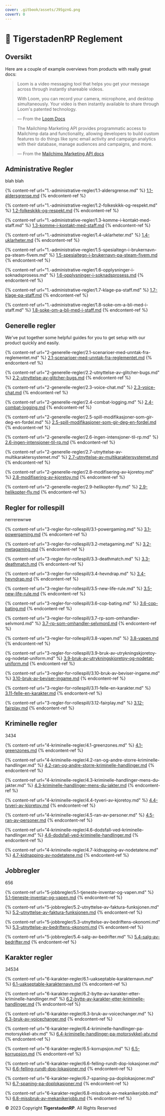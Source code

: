 ```yaml
---
cover: .gitbook/assets/J9SgznG.png
coverY: 0
---
```


# 👋 TigerstadenRP Reglement



## Oversikt

Here are a couple of example overviews from products with really great docs:

> Loom is a video messaging tool that helps you get your message across through instantly shareable videos.
>
> With Loom, you can record your camera, microphone, and desktop simultaneously. Your video is then instantly available to share through Loom's patented technology.
>
> — From the [Loom Docs](https://support.loom.com/hc/en-us/articles/360002158057-What-is-Loom-)

> The Mailchimp Marketing API provides programmatic access to Mailchimp data and functionality, allowing developers to build custom features to do things like sync email activity and campaign analytics with their database, manage audiences and campaigns, and more.
>
> — From the [Mailchimp Marketing API docs](https://mailchimp.com/developer/marketing/docs/fundamentals/)

##

## Administrative Regler

blah blah

{% content-ref url="1.-administrative-regler/1.1-aldersgrense.md" %}
[1.1-aldersgrense.md](1.-administrative-regler/1.1-aldersgrense.md)
{% endcontent-ref %}

{% content-ref url="1.-administrative-regler/1.2-folkeskikk-og-respekt.md" %}
[1.2-folkeskikk-og-respekt.md](1.-administrative-regler/1.2-folkeskikk-og-respekt.md)
{% endcontent-ref %}

{% content-ref url="1.-administrative-regler/1.3-komme-i-kontakt-med-staff.md" %}
[1.3-komme-i-kontakt-med-staff.md](1.-administrative-regler/1.3-komme-i-kontakt-med-staff.md)
{% endcontent-ref %}

{% content-ref url="1.-administrative-regler/1.4-uklarheter.md" %}
[1.4-uklarheter.md](1.-administrative-regler/1.4-uklarheter.md)
{% endcontent-ref %}

{% content-ref url="1.-administrative-regler/1.5-spesialtegn-i-brukernavn-pa-steam-fivem.md" %}
[1.5-spesialtegn-i-brukernavn-pa-steam-fivem.md](1.-administrative-regler/1.5-spesialtegn-i-brukernavn-pa-steam-fivem.md)
{% endcontent-ref %}

{% content-ref url="1.-administrative-regler/1.6-opplysninger-i-soknadsprosess.md" %}
[1.6-opplysninger-i-soknadsprosess.md](1.-administrative-regler/1.6-opplysninger-i-soknadsprosess.md)
{% endcontent-ref %}

{% content-ref url="1.-administrative-regler/1.7-klage-pa-staff.md" %}
[1.7-klage-pa-staff.md](1.-administrative-regler/1.7-klage-pa-staff.md)
{% endcontent-ref %}

{% content-ref url="1.-administrative-regler/1.8-soke-om-a-bli-med-i-staff.md" %}
[1.8-soke-om-a-bli-med-i-staff.md](1.-administrative-regler/1.8-soke-om-a-bli-med-i-staff.md)
{% endcontent-ref %}

##

## Generelle regler

We've put together some helpful guides for you to get setup with our product quickly and easily.

{% content-ref url="2-generelle-regler/2.1-scenarioer-med-unntak-fra-reglementet.md" %}
[2.1-scenarioer-med-unntak-fra-reglementet.md](2-generelle-regler/2.1-scenarioer-med-unntak-fra-reglementet.md)
{% endcontent-ref %}

{% content-ref url="2-generelle-regler/2.2-utnyttelse-av-glitcher-bugs.md" %}
[2.2-utnyttelse-av-glitcher-bugs.md](2-generelle-regler/2.2-utnyttelse-av-glitcher-bugs.md)
{% endcontent-ref %}

{% content-ref url="2-generelle-regler/2.3-voice-chat.md" %}
[2.3-voice-chat.md](2-generelle-regler/2.3-voice-chat.md)
{% endcontent-ref %}

{% content-ref url="2-generelle-regler/2.4-combat-logging.md" %}
[2.4-combat-logging.md](2-generelle-regler/2.4-combat-logging.md)
{% endcontent-ref %}

{% content-ref url="2-generelle-regler/2.5-spill-modifikasjoner-som-gir-deg-en-fordel.md" %}
[2.5-spill-modifikasjoner-som-gir-deg-en-fordel.md](2-generelle-regler/2.5-spill-modifikasjoner-som-gir-deg-en-fordel.md)
{% endcontent-ref %}

{% content-ref url="2-generelle-regler/2.6-ingen-intensjoner-til-rp.md" %}
[2.6-ingen-intensjoner-til-rp.md](2-generelle-regler/2.6-ingen-intensjoner-til-rp.md)
{% endcontent-ref %}

{% content-ref url="2-generelle-regler/2.7-utnyttelse-av-multikaraktersystemet.md" %}
[2.7-utnyttelse-av-multikaraktersystemet.md](2-generelle-regler/2.7-utnyttelse-av-multikaraktersystemet.md)
{% endcontent-ref %}

{% content-ref url="2-generelle-regler/2.8-modifisering-av-kjoretoy.md" %}
[2.8-modifisering-av-kjoretoy.md](2-generelle-regler/2.8-modifisering-av-kjoretoy.md)
{% endcontent-ref %}

{% content-ref url="2-generelle-regler/2.9-helikopter-fly.md" %}
[2.9-helikopter-fly.md](2-generelle-regler/2.9-helikopter-fly.md)
{% endcontent-ref %}

##

## Regler for rollespill

nerrerewrwe

{% content-ref url="3-regler-for-rollespill/3.1-powergaming.md" %}
[3.1-powergaming.md](3-regler-for-rollespill/3.1-powergaming.md)
{% endcontent-ref %}

{% content-ref url="3-regler-for-rollespill/3.2-metagaming.md" %}
[3.2-metagaming.md](3-regler-for-rollespill/3.2-metagaming.md)
{% endcontent-ref %}

{% content-ref url="3-regler-for-rollespill/3.3-deathmatch.md" %}
[3.3-deathmatch.md](3-regler-for-rollespill/3.3-deathmatch.md)
{% endcontent-ref %}

{% content-ref url="3-regler-for-rollespill/3.4-hevndrap.md" %}
[3.4-hevndrap.md](3-regler-for-rollespill/3.4-hevndrap.md)
{% endcontent-ref %}

{% content-ref url="3-regler-for-rollespill/3.5-new-life-rule.md" %}
[3.5-new-life-rule.md](3-regler-for-rollespill/3.5-new-life-rule.md)
{% endcontent-ref %}

{% content-ref url="3-regler-for-rollespill/3.6-cop-bating.md" %}
[3.6-cop-bating.md](3-regler-for-rollespill/3.6-cop-bating.md)
{% endcontent-ref %}

{% content-ref url="3-regler-for-rollespill/3.7-rp-som-omhandler-selvmord.md" %}
[3.7-rp-som-omhandler-selvmord.md](3-regler-for-rollespill/3.7-rp-som-omhandler-selvmord.md)
{% endcontent-ref %}

{% content-ref url="3-regler-for-rollespill/3.8-vapen.md" %}
[3.8-vapen.md](3-regler-for-rollespill/3.8-vapen.md)
{% endcontent-ref %}

{% content-ref url="3-regler-for-rollespill/3.9-bruk-av-utrykningskjoretoy-og-nodetat-uniform.md" %}
[3.9-bruk-av-utrykningskjoretoy-og-nodetat-uniform.md](3-regler-for-rollespill/3.9-bruk-av-utrykningskjoretoy-og-nodetat-uniform.md)
{% endcontent-ref %}

{% content-ref url="3-regler-for-rollespill/3.10-bruk-av-beviser-ingame.md" %}
[3.10-bruk-av-beviser-ingame.md](3-regler-for-rollespill/3.10-bruk-av-beviser-ingame.md)
{% endcontent-ref %}

{% content-ref url="3-regler-for-rollespill/3.11-felle-en-karakter.md" %}
[3.11-felle-en-karakter.md](3-regler-for-rollespill/3.11-felle-en-karakter.md)
{% endcontent-ref %}

{% content-ref url="3-regler-for-rollespill/3.12-fairplay.md" %}
[3.12-fairplay.md](3-regler-for-rollespill/3.12-fairplay.md)
{% endcontent-ref %}

##

## Kriminelle regler

3434

{% content-ref url="4-kriminelle-regler/4.1-greenzones.md" %}
[4.1-greenzones.md](4-kriminelle-regler/4.1-greenzones.md)
{% endcontent-ref %}

{% content-ref url="4-kriminelle-regler/4.2-ran-og-andre-storre-kriminelle-handlinger.md" %}
[4.2-ran-og-andre-storre-kriminelle-handlinger.md](4-kriminelle-regler/4.2-ran-og-andre-storre-kriminelle-handlinger.md)
{% endcontent-ref %}

{% content-ref url="4-kriminelle-regler/4.3-kriminelle-handlinger-mens-du-jakter.md" %}
[4.3-kriminelle-handlinger-mens-du-jakter.md](4-kriminelle-regler/4.3-kriminelle-handlinger-mens-du-jakter.md)
{% endcontent-ref %}

{% content-ref url="4-kriminelle-regler/4.4-tyveri-av-kjoretoy.md" %}
[4.4-tyveri-av-kjoretoy.md](4-kriminelle-regler/4.4-tyveri-av-kjoretoy.md)
{% endcontent-ref %}

{% content-ref url="4-kriminelle-regler/4.5-ran-av-personer.md" %}
[4.5-ran-av-personer.md](4-kriminelle-regler/4.5-ran-av-personer.md)
{% endcontent-ref %}

{% content-ref url="4-kriminelle-regler/4.6-dodsfall-ved-kriminelle-handlinger.md" %}
[4.6-dodsfall-ved-kriminelle-handlinger.md](4-kriminelle-regler/4.6-dodsfall-ved-kriminelle-handlinger.md)
{% endcontent-ref %}

{% content-ref url="4-kriminelle-regler/4.7-kidnapping-av-nodetatene.md" %}
[4.7-kidnapping-av-nodetatene.md](4-kriminelle-regler/4.7-kidnapping-av-nodetatene.md)
{% endcontent-ref %}

##

## Jobbregler

656

{% content-ref url="5-jobbregler/5.1-tjeneste-inventar-og-vapen.md" %}
[5.1-tjeneste-inventar-og-vapen.md](5-jobbregler/5.1-tjeneste-inventar-og-vapen.md)
{% endcontent-ref %}

{% content-ref url="5-jobbregler/5.2-utnyttelse-av-faktura-funksjonen.md" %}
[5.2-utnyttelse-av-faktura-funksjonen.md](5-jobbregler/5.2-utnyttelse-av-faktura-funksjonen.md)
{% endcontent-ref %}

{% content-ref url="5-jobbregler/5.3-utnyttelse-av-bedriftens-okonomi.md" %}
[5.3-utnyttelse-av-bedriftens-okonomi.md](5-jobbregler/5.3-utnyttelse-av-bedriftens-okonomi.md)
{% endcontent-ref %}

{% content-ref url="5-jobbregler/5.4-salg-av-bedrifter.md" %}
[5.4-salg-av-bedrifter.md](5-jobbregler/5.4-salg-av-bedrifter.md)
{% endcontent-ref %}

##

## Karakter regler

34534

{% content-ref url="6-karakter-regler/6.1-uakseptable-karakternavn.md" %}
[6.1-uakseptable-karakternavn.md](6-karakter-regler/6.1-uakseptable-karakternavn.md)
{% endcontent-ref %}

{% content-ref url="6-karakter-regler/6.2-bytte-av-karakter-etter-kriminelle-handlinger.md" %}
[6.2-bytte-av-karakter-etter-kriminelle-handlinger.md](6-karakter-regler/6.2-bytte-av-karakter-etter-kriminelle-handlinger.md)
{% endcontent-ref %}

{% content-ref url="6-karakter-regler/6.3-bruk-av-voicechanger.md" %}
[6.3-bruk-av-voicechanger.md](6-karakter-regler/6.3-bruk-av-voicechanger.md)
{% endcontent-ref %}

{% content-ref url="6-karakter-regler/6.4-kriminelle-handlinger-pa-motorsykkel-atv.md" %}
[6.4-kriminelle-handlinger-pa-motorsykkel-atv.md](6-karakter-regler/6.4-kriminelle-handlinger-pa-motorsykkel-atv.md)
{% endcontent-ref %}

{% content-ref url="6-karakter-regler/6.5-korrupsjon.md" %}
[6.5-korrupsjon.md](6-karakter-regler/6.5-korrupsjon.md)
{% endcontent-ref %}

{% content-ref url="6-karakter-regler/6.6-felling-rundt-dop-lokasjoner.md" %}
[6.6-felling-rundt-dop-lokasjoner.md](6-karakter-regler/6.6-felling-rundt-dop-lokasjoner.md)
{% endcontent-ref %}

{% content-ref url="6-karakter-regler/6.7-spaning-pa-doplokasjoner.md" %}
[6.7-spaning-pa-doplokasjoner.md](6-karakter-regler/6.7-spaning-pa-doplokasjoner.md)
{% endcontent-ref %}

{% content-ref url="6-karakter-regler/6.8-missbruk-av-mekanikerjobb.md" %}
[6.8-missbruk-av-mekanikerjobb.md](6-karakter-regler/6.8-missbruk-av-mekanikerjobb.md)
{% endcontent-ref %}

© 2023 Copyright **TigerstadenRP**. All Rights Reserved
